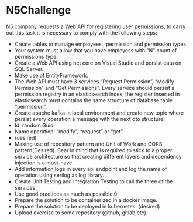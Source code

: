 # N5Challenge

N5 company requests a Web API for registering user permissions, to carry out
this task it is necessary to comply with the following steps:
* Create tables to manage employees , permission and permission types.
* Your system must allow that you have employess with "N" count of
permissions type.
* Create a Web API using net core on Visual Studio and persist data on
SQL Server.
* Make use of EntityFramework.
* The Web API must have 3 services “Request Permission”, “Modify
Permission” and “Get Permissions”. Every service should persist a
permission registry in an elasticsearch index, the register inserted in
elasticsearch must contains the same structure of database table
“permission”.
* Create apache kafka in local environment and create new topic where
persist every operation a message with the next dto structure:
* Id: random Guid
* Name operation: “modify”, “request” or “get”.
* (desired)
* Making use of repository pattern and Unit of Work and CQRS
pattern(Desired). Bear in mind that is required to stick to a proper
service architecture so that creating different layers and dependency
injection is a must-have.
* Add information logs in every api endpoint and log the name of
operation using serilog as log library.
* Create Unit Testing and Integration Testing to call the three of the
services.
* Use good practices as much as possible.0
* Prepare the solution to be containerized in a docker image.
* Prepare the solution to be deployed in kubernetes. (desired)
* Upload exercise to some repository (github, gitlab,etc).
